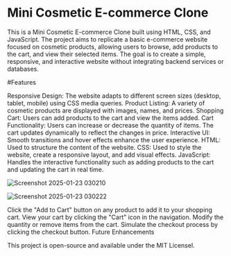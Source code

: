 # Mini Cosmetic E-commerce Clone
This is a Mini Cosmetic E-commerce Clone built using HTML, CSS, and JavaScript. The project aims to replicate a basic e-commerce website focused on cosmetic products, allowing users to browse, add products to the cart, and view their selected items. The goal is to create a simple, responsive, and interactive website without integrating backend services or databases.

#Features

Responsive Design: The website adapts to different screen sizes (desktop, tablet, mobile) using CSS media queries.
Product Listing: A variety of cosmetic products are displayed with images, names, and prices.
Shopping Cart: Users can add products to the cart and view the items added.
Cart Functionality:
Users can increase or decrease the quantity of items. 
The cart updates dynamically to reflect the changes in price.
Interactive UI: Smooth transitions and hover effects enhance the user experience.
HTML: Used to structure the content of the website.
CSS: Used to style the website, create a responsive layout, and add visual effects.
JavaScript: Handles the interactive functionality such as adding products to the cart and updating the cart in real time.


![Screenshot 2025-01-23 030210](https://github.com/user-attachments/assets/c00cc2c9-4bc9-4e51-aaf0-c8aaf6a64d55)




![Screenshot 2025-01-23 030222](https://github.com/user-attachments/assets/d18a028e-1633-46f8-81dc-ffd200856ec8)








Click the "Add to Cart" button on any product to add it to your shopping cart.
View your cart by clicking the "Cart" icon in the navigation.
Modify the quantity or remove items from the cart.
Simulate the checkout process by clicking the checkout button.
Future Enhancements

This project is open-source and available under the MIT Licensel.
